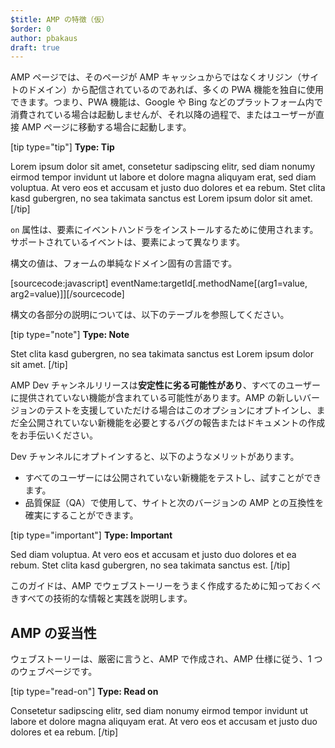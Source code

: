 ```yaml
---
$title: AMP の特徴（仮）
$order: 0
author: pbakaus
draft: true
---
```


AMP ページでは、そのページが AMP キャッシュからではなくオリジン（サイトのドメイン）から配信されているのであれば、多くの PWA 機能を独自に使用できます。つまり、PWA 機能は、Google や Bing などのプラットフォーム内で消費されている場合は起動しませんが、それ以降の過程で、またはユーザーが直接 AMP ページに移動する場合に起動します。

[tip type="tip"] **Type: Tip**

Lorem ipsum dolor sit amet, consetetur sadipscing elitr, sed diam nonumy eirmod tempor invidunt ut labore et dolore magna aliquyam erat, sed diam voluptua. At vero eos et accusam et justo duo dolores et ea rebum. Stet clita kasd gubergren, no sea takimata sanctus est Lorem ipsum dolor sit amet. [/tip]

`on` 属性は、要素にイベントハンドラをインストールするために使用されます。サポートされているイベントは、要素によって異なります。

構文の値は、フォームの単純なドメイン固有の言語です。

[sourcecode:javascript] eventName:targetId[.methodName[(arg1=value, arg2=value)]][/sourcecode]

構文の各部分の説明については、以下のテーブルを参照してください。

[tip type="note"] **Type: Note**

Stet clita kasd gubergren, no sea takimata sanctus est Lorem ipsum dolor sit amet. [/tip]

AMP Dev チャンネルリリースは**安定性に劣る可能性があり**、すべてのユーザーに提供されていない機能が含まれている可能性があります。AMP の新しいバージョンのテストを支援していただける場合はこのオプションにオプトインし、まだ全公開されていない新機能を必要とするバグの報告またはドキュメントの作成をお手伝いください。

Dev チャンネルにオプトインすると、以下のようなメリットがあります。

- すべてのユーザーには公開されていない新機能をテストし、試すことができます。
- 品質保証（QA）で使用して、サイトと次のバージョンの AMP との互換性を確実にすることができます。

[tip type="important"] **Type: Important**

Sed diam voluptua. At vero eos et accusam et justo duo dolores et ea rebum. Stet clita kasd gubergren, no sea takimata sanctus est. [/tip]

このガイドは、AMP でウェブストーリーをうまく作成するために知っておくべきすべての技術的な情報と実践を説明します。

## AMP の妥当性

ウェブストーリーは、厳密に言うと、AMP で作成され、AMP 仕様に従う、1 つのウェブページです。

[tip type="read-on"] **Type: Read on**

Consetetur sadipscing elitr, sed diam nonumy eirmod tempor invidunt ut labore et dolore magna aliquyam erat. At vero eos et accusam et justo duo dolores et ea rebum. [/tip]

